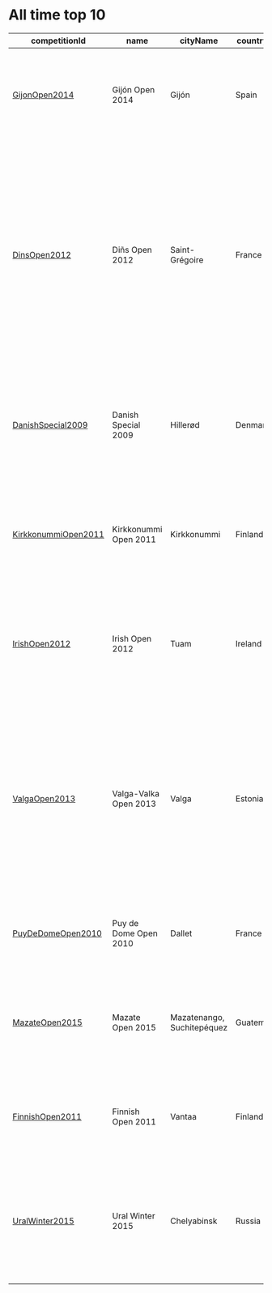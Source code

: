 # All time top 10

|  competitionId|  name|  cityName|  countryId|  information|  year|  month|  day|  endMonth|  endDay|  eventSpecs|  wcaDelegate|  organiser|  venue|  venueAddress|  venueDetails|  external_website|  cellName|  latitude|  longitude|  all_count|  comp_date|  n_evnets|  ratio |
| --------| --------| --------| --------| --------| --------| --------| --------| --------| --------| --------| --------| --------| --------| --------| --------| --------| --------| --------| --------| --------| --------| --------| --------|
|  [GijonOpen2014](https://www.worldcubeassociation.org/competitions/GijonOpen2014)|  Gijón Open 2014|  Gijón|  Spain|  Registration fee: 7€|  2014|  4|  19|  4|  20|  222 333 333bf 333fm 333ft 333mbf 333oh 444 555 clock minx pyram skewb sq1|  [{Alexander Olleta del Molino}{mailto:alexodm.wca@gmail.com}]|  |  [Conseyu de Mocedá de Xixón](http://www.cmx.es/v_portal/apartados/portada.asp)|  Manuel Llaneza 62 Bajo, 33208 Gijón, Asturias|  |  http://gijon-open.jimdo.com/|  Gijón Open 2014|  43534576|  -5667394|  10|  20140419|  14|  1.4 |
|  [DinsOpen2012](https://www.worldcubeassociation.org/competitions/DinsOpen2012)|  Diñs Open 2012|  Saint-Grégoire|  France|  The competition will be held along with the "Challenge de l'Espoir", which is a sport event organized for the fight against cystic fibrosis. People who would like to have further informations should feel free to contact the organizers.|  2012|  4|  28|  4|  29|  222 333 333bf 333fm 333ft 333mbf 333oh 444 555 666 777 clock magic minx mmagic pyram sq1|  [{Philippe Virouleau}{mailto:philippe.44@gmail.com}]|  |  Salle de la Ricoquais [(Saint-Grégoire)](http://saint-gregoire.fr/)|  La Ricoquais, Boulevard de la Ricoquais, 35760|  |  http://dins-open.toile-libre.org/|  Diñs Open 2012|  48158892|  -1682439|  13|  20120428|  17|  1.30769230769231 |
|  [DanishSpecial2009](https://www.worldcubeassociation.org/competitions/DanishSpecial2009)|  Danish Special 2009|  Hillerød|  Denmark|  |  2009|  9|  26|  9|  27|  222 333 333bf 333fm 333mbf 333oh 444 444bf 555 666 777 clock magic minx mmagic pyram sq1|  [{Mads Mohr Christensen}{mailto:hr.mohr@gmail.com}]|  |  Lille Sverige|  Lille Sverige Vej 7a, Hillerød, Denmark|  |  http://cubing.oeko-veg.dk/DanishSpecial2009/EN/|  Danish Special 2009|  55929176|  12308095|  14|  20090926|  17|  1.21428571428571 |
|  [KirkkonummiOpen2011](https://www.worldcubeassociation.org/competitions/KirkkonummiOpen2011)|  Kirkkonummi Open 2011|  Kirkkonummi|  Finland|  |  2011|  5|  21|  5|  21|  222 333 333bf 333fm 333ft 333oh 444 444bf 555 555bf magic minx mmagic pyram|  [{Petri Vanhala}{mailto:achille.poirot@yahoo.com}]|  |  Kirkkoharju School|  Kirkkotallintie 6, 02400 KIRKKONUMMI|  C-building|  http://speedcubing.dy.fi/kirkkonummi-open/2011/english/|  Kirkkonummi Open 2011|  60123549|  24437646|  12|  20110521|  14|  1.16666666666667 |
|  [IrishOpen2012](https://www.worldcubeassociation.org/competitions/IrishOpen2012)|  Irish Open 2012|  Tuam|  Ireland|  |  2012|  2|  11|  2|  12|  222 333 333bf 333fm 333mbf 333oh 444 444bf 555 666 777 clock magic minx mmagic pyram sq1|  [{Daniel Sheppard}{mailto:danielkcsheppard@gmail.com}]|  |  Ard Rí House Hotel|  Milltown Road (N17), Tuam, Co. Galway|  |  http://cubingireland.webs.com/|  Irish Open 2012|  53525767|  -8851087|  15|  20120211|  17|  1.13333333333333 |
|  [ValgaOpen2013](https://www.worldcubeassociation.org/competitions/ValgaOpen2013)|  Valga-Valka Open 2013|  Valga|  Estonia|  Registration fee is 1 €. NOTE: This competition is going to take place in two different countries, even though the venues are only 1.5 km apart. Please check the address field for detailed information.|  2013|  7|  6|  7|  7|  222 333 333bf 333fm 333mbf 333oh 444 555 pyram|  [{Ivo Kruusamägi}{mailto:ivo.kruusamagi@gmail.com}]|  |  [Valga Kultuuri- ja Huvialakeskus](http://www.valgakultuurikeskus.ee/), [Valkas bibliot?k?](http://vpb.valka.lv/?cat=28)|  Saturday: Kesk 1, Valga, Estonia; Sunday: Rigas iela 22, Valkas novads, Latvia|  |  http://www.estonianopen.eu/eng/lisa.php|  Valga-Valka Open 2013|  57777017|  26034379|  8|  20130706|  9|  1.125 |
|  [PuyDeDomeOpen2010](https://www.worldcubeassociation.org/competitions/PuyDeDomeOpen2010)|  Puy de Dome Open 2010|  Dallet|  France|  |  2010|  12|  25|  12|  26|  222 333 333bf 333fm 333oh 444 555 magic mmagic pyram|  [{Clément Gallet}{mailto:clement.gallet@ens-lyon.org}]|  |  Salle Polyvalente|  Salle Polyvalente, 63111 Dallet|  |  http://www.pdopen.7oqp.fr/|  Puy de Dome Open 2010|  45770135|  3239251|  9|  20101225|  10|  1.11111111111111 |
|  [MazateOpen2015](https://www.worldcubeassociation.org/competitions/MazateOpen2015)|  Mazate Open 2015|  Mazatenango, Suchitepéquez|  Guatemala|  El costo de la inscripción será de 25 Quetzales, para mayor información ver la Website Oficial|  2015|  1|  17|  1|  18|  222 333 333bf 333fm 333oh 444 555 minx pyram skewb sq1|  [{Adrián Ramírez}{mailto:cara.ram.11@gmail.com}]|  |  [Hotel y Restaurante "Alba"](https://www.facebook.com/HotelyRestauranteAlba)|  7 calle 0-26 zona 2|  |  http://www.cubingsouthamerica.com/mazateopen2015/index.php|  Mazate Open 2015|  14532435|  -91512546|  10|  20150117|  11|  1.1 |
|  [FinnishOpen2011](https://www.worldcubeassociation.org/competitions/FinnishOpen2011)|  Finnish Open 2011|  Vantaa|  Finland|  |  2011|  12|  10|  12|  11|  222 333 333bf 333fm 333oh 444 555 666 777 clock magic minx pyram|  [{Petri Vanhala}{mailto:achille.poirot@yahoo.com}]|  |  Congregations house|  Unikkotie 5 C, Tikkurila, Vantaa|  |  http://speedcubing.dy.fi/finnish-open/2011/english/|  Finnish Open 2011|  60294360|  25040242|  12|  20111210|  13|  1.08333333333333 |
|  [UralWinter2015](https://www.worldcubeassociation.org/competitions/UralWinter2015)|  Ural Winter 2015|  Chelyabinsk|  Russia|  Registration will be closed on March, 7 or when we reach 40 competitors. The registration fee is 300 RUB (5-6 USD).|  2015|  3|  14|  3|  15|  222 333 333bf 333fm 333mbf 333oh 444 555 555bf 666 777 clock minx pyram skewb sq1|  [{Oleg Gritsenko}{mailto:oleg.grits42@gmail.com}]|  |  Mamin-Sibiryak's 22th library|  Russia, Chelyabinsk, Gagarina street 50|  |  http://vk.com/uralwinter|  Ural Winter 2015|  55123570|  61433777|  15|  20150314|  16|  1.06666666666667 |
